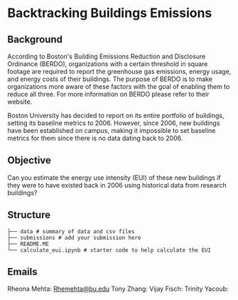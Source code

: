 # Backtracking Buildings Emissions

## Background
According to Boston's Building Emissions Reduction and Disclosure Ordinance (BERDO), organizations with a certain threshold in square footage are required to report the greenhouse gas emissions, energy usage, and energy costs of their buildings. The purpose of BERDO is to make organizations more aware of these factors with the goal of enabling them to reduce all three. For more information on BERDO please refer to their website.

Boston University has decided to report on its entire portfolio of buildings, setting its baseline metrics to 2006. However, since 2006, new buildings have been established on campus, making it impossible to set baseline metrics for them since there is no data dating back to 2006.

## Objective 
Can you estimate the energy use intensity (EUI) of these new buildings if they were to have existed back in 2006 using historical data from research buildings?

## Structure 
```
├── data # summary of data and csv files                
├── submissions # add your submission here 
├── README.ME
└── calculate_eui.ipynb # starter code to help calculate the EUI
```
## Emails 
Rheona Mehta: Rhemehta@bu.edu
Tony Zhang:
Vijay Fisch:
Trinity Yacoub: 

